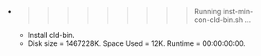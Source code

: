 * >>>>>>>>> Running inst-min-con-cld-bin.sh ...
  * Install cld-bin.
  * Disk size = 1467228K. Space Used = 12K. Runtime = 00:00:00:00.
